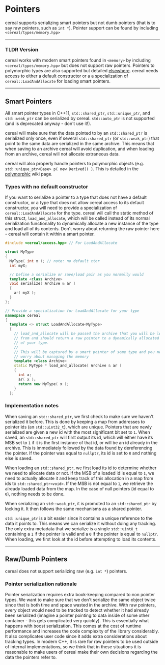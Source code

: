 Pointers
========

cereal supports serializing smart pointers but not dumb pointers (that is to say raw pointers, such as `int *`).  Pointer support can be found by including `<cereal/types/memory.hpp>`

---

### TLDR Version

cereal works with modern smart pointers found in `<memory>` by including `<cereal/types/memory.hpp>` but does not support raw pointers.  Pointers to polymorphic types are also supported but detailed [elsewhere](polymorphism.html).  cereal needs access to either a default constructor or a a specialization of `cereal::LoadAndAllocate` for loading smart pointers.

---

## Smart Pointers

All smart pointer types in C++11, `std::shared_ptr`, `std::unique_ptr`, and `std::weak_ptr` can be serialized by cereal.  `std::auto_ptr` is not supported (and is deprecated anyway - don't use it!).

cereal will make sure that the data pointed to by an `std::shared_ptr` is serialized only once, even if several `std::shared_ptr` (or `std::weak_ptr`) that point to the same data are serialized in the same archive.  This means that when saving to an archive cereal will avoid duplication, and when loading from an archive, cereal will not allocate extraneous data.

cereal will also properly handle pointers to polymorphic objects (e.g. `std::unique_ptr<Base> p( new Derived() )`.  This is detailed in the [polymorphic](polymorphism.html) wiki page.

### Types with no default constructor

If you want to serialize a pointer to a type that does not have a default constructor, or a type that does not allow cereal access to its default constructor, you will need to provide a specialization of `cereal::LoadAndAllocate` for the type.  cereal will call the static method of this struct, `load_and_allocate`, which will be called instead of its normal serialization functionality to dynamically allocate a new instance of the type and load all of its contents.  Don't worry about returning the raw pointer here - cereal will contain it within a smart pointer.

```cpp
#include <cereal/access.hpp> // For LoadAndAllocate

struct MyType
{
  MyType( int x ); // note: no default ctor
  int myX;

  // Define a serialize or save/load pair as you normally would
  template <class Archive>
  void serialize( Archive & ar )
  {
    ar( myX );
  }
};

// Provide a specialization for LoadAndAllocate for your type
namespace cereal
{
  template <> struct LoadAndAllocate<MyType>
  {
    // load_and_allocate will be passed the archive that you will be loading
    // from and should return a raw pointer to a dynamically allocated instance
    // of your type.
    //
    // This will be captured by a smart pointer of some type and you need not
    // worry about managing the memory
    template <class Archive>
    static MyType * load_and_allocate( Archive & ar )
    {
      int x;
      ar( x );
      return new MyType( x );
    }
  };
```

### Implementation notes

When saving an `std::shared_ptr`, we first check to make sure we haven't serialized it before.  This is done by keeping a map from addresses to pointer ids (an `std::uint32_t`), which are unique.  Pointers that are newly serialized are given a new id with the most significant bit set to `1`.  When saved, an `std::shared_ptr` will first output its id, which will either have its MSB set to `1` if it is the first instance of that id, or will be an id already in the archive.  This is immediately followed by the data found by dereferencing the pointer.  If the pointer was equal to `nullptr`, its id is set to `0` and nothing else is saved.

When loading an `std::shared_ptr`, we first load its id to determine whether we need to allocate data or not.  If the MSB of a loaded id is equal to `1`, we need to actually allocate it and keep track of this allocation in a map from ids to `std::shared_ptr<void>`.  If the MSB is not equal to `1`, we retrieve the already loaded data from the map.  In the case of null pointers (id equal to `0`), nothing needs to be done.

When serializing an `std::weak_ptr`, it is promoted to an `std::shared_ptr` by locking it.  It then follows the same mechanisms as a shared pointer.

`std::unique_ptr` is a bit easier since it contains a unique reference to the data it points to.  This means we can serialize it without doing any tracking.  The only extra metadata that we serialize is a single `std::uint8_t` containing a `1` if the pointer is valid and a `0` if the pointer is equal to `nullptr`.  When loading, we first look at the id before attempting to load its contents.

---

## Raw/Dumb Pointers

cereal does not support serializing raw (e.g. `int *`) pointers.

### Pointer serialization rationale

Pointer serialization requires extra book-keeping compared to non pointer types.  We want to make sure that we don't serialize the same object twice since that is both time and space wasted in the archive.  With raw pointers, every object would need to be tracked to detect whether it had already been serialized (imagine a pointer pointing to data inside of some other container - this gets complicated very quickly).  This is essentially what happens with boost serialization.  This comes at the cost of runtime performance and increases the code complexity of the library considerably.  It also complicates user code since it adds extra considerations about tracking types.  In modern C++, it is rare for raw pointers to be used outside of internal implementations, so we think that in these situations it is reasonable to make users of cereal make their own decisions regarding the data the pointers refer to.
